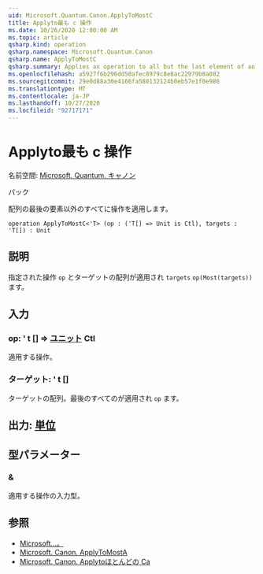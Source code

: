 ```yaml
---
uid: Microsoft.Quantum.Canon.ApplyToMostC
title: Applyto最も c 操作
ms.date: 10/26/2020 12:00:00 AM
ms.topic: article
qsharp.kind: operation
qsharp.namespace: Microsoft.Quantum.Canon
qsharp.name: ApplyToMostC
qsharp.summary: Applies an operation to all but the last element of an array.
ms.openlocfilehash: a5927f6b296dd50afec8979c8e8ac22979b8a082
ms.sourcegitcommit: 29e0d88a30e4166fa580132124b0eb57e1f0e986
ms.translationtype: MT
ms.contentlocale: ja-JP
ms.lasthandoff: 10/27/2020
ms.locfileid: "92717171"
---
```

# <a name="applytomostc-operation"></a>Applyto最も c 操作

名前空間: [Microsoft. Quantum. キャノン](xref:Microsoft.Quantum.Canon)

パック [](https://nuget.org/packages/)


配列の最後の要素以外のすべてに操作を適用します。

```qsharp
operation ApplyToMostC<'T> (op : ('T[] => Unit is Ctl), targets : 'T[]) : Unit
```


## <a name="description"></a>説明

指定された操作 `op` とターゲットの配列が適用され `targets` `op(Most(targets))` ます。

## <a name="input"></a>入力

### <a name="op--t--unit-ctl"></a>op: ' t [] => [ユニット](xref:microsoft.quantum.lang-ref.unit) Ctl

適用する操作。


### <a name="targets--t"></a>ターゲット: ' t []

ターゲットの配列。最後のすべてのが適用され `op` ます。



## <a name="output--unit"></a>出力: [単位](xref:microsoft.quantum.lang-ref.unit)



## <a name="type-parameters"></a>型パラメーター

### <a name="t"></a>&

適用する操作の入力型。

## <a name="see-also"></a>参照

- [Microsoft...。](xref:Microsoft.Quantum.Canon.ApplyToMost)
- [Microsoft. Canon. ApplyToMostA](xref:Microsoft.Quantum.Canon.ApplyToMostA)
- [Microsoft. Canon. Applytoほとんどの Ca](xref:Microsoft.Quantum.Canon.ApplyToMostCA)